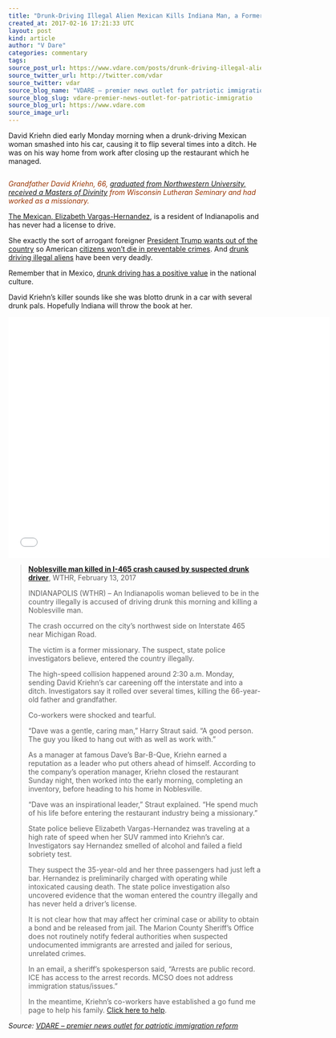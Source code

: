 ```yaml
---
title: "Drunk-Driving Illegal Alien Mexican Kills Indiana Man, a Former Missionary"
created_at: 2017-02-16 17:21:33 UTC
layout: post
kind: article
author: "V Dare"
categories: commentary
tags: 
source_post_url: https://www.vdare.com/posts/drunk-driving-illegal-alien-mexican-kills-indiana-man-a-former-missionary
source_twitter_url: http://twitter.com/vdar
source_twitter: vdar
source_blog_name: "VDARE – premier news outlet for patriotic immigration reform"
source_blog_slug: vdare-premier-news-outlet-for-patriotic-immigratio
source_blog_url: https://www.vdare.com
source_image_url: 
---
```

<div class="pf-content"><p>David Kriehn died early Monday morning when a drunk-driving Mexican woman smashed into his car, causing it to flip several times into a ditch. He was on his way home from work after closing up the restaurant which he managed.</p>
<p><img title="" src="http://www.limitstogrowth.org/ltg-uploads/2017/02/DavidKriehnIndianaDrunkDrivingVictim.png" /></p>
<p><i><span style="color: #993300;">Grandfather David Kriehn, 66,</span> <a href="http://www.tributes.com/obituary/show/David-A.-Kriehn-104465069">graduated from Northwestern University, received a Masters of Divinity</a> <span style="color: #993300;">from Wisconsin Lutheran Seminary and had worked as a missionary.</span></i></p>
<p><a href="http://www.theindychannel.com/news/call-6-investigators/woman-accused-of-driving-drunk-and-killing-66-year-old-man-did-not-have-license-is-undocumented">The Mexican, Elizabeth Vargas-Hernandez</a>, is a resident of Indianapolis and has never had a license to drive.</p>
<p>She exactly the sort of arrogant foreigner <a href="http://www.limitstogrowth.org/articles/2016/12/23/parents-miss-daughter-killed-by-illegal-alien-especially-at-christmas/">President Trump wants out of the country</a> so American <a href="http://www.limitstogrowth.org/articles/2016/09/03/trump-meets-with-crime-victim-mom-in-philadelphia/">citizens won’t die in preventable crimes</a>. And <a href="http://www.limitstogrowth.org/?s=drunk+driving+illegal&amp;submit.x=0&amp;submit.y=0&amp;submit=Search">drunk driving illegal aliens</a> have been very deadly.</p>
<p>Remember that in Mexico, <a href="http://www.vdare.com/articles/diversity-is-strength-its-also-drunk-driving">drunk driving has a positive value</a> in the national culture.</p>
<p>David Kriehn’s killer sounds like she was blotto drunk in a car with several drunk pals. Hopefully Indiana will throw the book at her.</p>
<p><iframe src="//player.ooyala.com/static/v4/stable/4.10.4/skin-plugin/iframe.html?ec=lmZTFwOTE6c5kuGNVxiUT14WkucJcc0P&amp;pbid=d61aae005ea24888be90b593a0483d70&amp;pcode=F3aWYyOjVCeVkayB8rPH2I21_VDj" width="640" height="480" frameborder="0" allowfullscreen="allowfullscreen"></iframe></p>
<blockquote><p><a href="http://www.wthr.com/article/noblesville-man-killed-in-i-465-crash-caused-by-suspected-drunk-driver"><b>Noblesville man killed in I-465 crash caused by suspected drunk driver</b></a>, WTHR, February 13, 2017</p><!-- TAG START { player: "7518-804336-VDare - Outstream - Rev", owner: "ONE Video by AOL", for: "ONE Video by AOL" - BEINJS } --><div id="57966237cc52c74a5e1363c4" class="vdb_player vdb_57966237cc52c74a5e1363c456bcd17ce4b018167fea5539">    <script type="text/javascript" src="//delivery.vidible.tv/jsonp/pid=57966237cc52c74a5e1363c4/56bcd17ce4b018167fea5539_bein.js"></script></div><!-- TAG END { date: 07/25/16 } -->
<p>INDIANAPOLIS (WTHR) – An Indianapolis woman believed to be in the country illegally is accused of driving drunk this morning and killing a Noblesville man.</p>
<p>The crash occurred on the city’s northwest side on Interstate 465 near Michigan Road.</p>
<p>The victim is a former missionary. The suspect, state police investigators believe, entered the country illegally.</p>
<p>The high-speed collision happened around 2:30 a.m. Monday, sending David Kriehn’s car careening off the interstate and into a ditch. Investigators say it rolled over several times, killing the 66-year-old father and grandfather.</p>
<p>Co-workers were shocked and tearful.</p>
<p>“Dave was a gentle, caring man,” Harry Straut said. “A good person. The guy you liked to hang out with as well as work with.”</p>
<p>As a manager at famous Dave’s Bar-B-Que, Kriehn earned a reputation as a leader who put others ahead of himself. According to the company’s operation manager, Kriehn closed the restaurant Sunday night, then worked into the early morning, completing an inventory, before heading to his home in Noblesville.</p>
<p>“Dave was an inspirational leader,” Straut explained. “He spend much of his life before entering the restaurant industry being a missionary.”<span id="more-14743"></span></p>
<p>State police believe Elizabeth Vargas-Hernandez was traveling at a high rate of speed when her SUV rammed into Kriehn’s car. Investigators say Hernandez smelled of alcohol and failed a field sobriety test.</p>
<p>They suspect the 35-year-old and her three passengers had just left a bar. Hernandez is preliminarily charged with operating while intoxicated causing death. The state police investigation also uncovered evidence that the woman entered the country illegally and has never held a driver’s license.</p>
<p>It is not clear how that may affect her criminal case or ability to obtain a bond and be released from jail. The Marion County Sheriff’s Office does not routinely notify federal authorities when suspected undocumented immigrants are arrested and jailed for serious, unrelated crimes.</p>
<p>In an email, a sheriff’s spokesperson said, “Arrests are public record. ICE has access to the arrest records. MCSO does not address immigration status/issues.”</p>
<p>In the meantime, Kriehn’s co-workers have established a go fund me page to help his family. <a href="https://www.gofundme.com/dave-kriehn-memorial-fund">Click here to help</a>.</p></blockquote>
</div><div class="">
    <i>Source: <a href="https://www.vdare.com">VDARE – premier news outlet for patriotic immigration reform</a></i>
</div>
